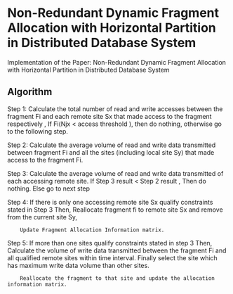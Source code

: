 # Non-Redundant Dynamic Fragment Allocation with Horizontal Partition in Distributed Database System

Implementation of the Paper: Non-Redundant Dynamic Fragment Allocation with Horizontal Partition in Distributed Database System

## Algorithm

Step 1: Calculate the total number of read and write accesses between the fragment Fi and each remote site Sx that made access to the fragment respectively , 
       If  Fi(Njx < access threshold ), then do nothing, otherwise go to the following step. 
       
Step 2: Calculate the average volume of read and write data transmitted between fragment Fi and all the sites (including local site Sy) that made access to the fragment Fi.

Step 3: Calculate the average volume of read and write data transmitted of each accessing remote site.
	      If Step 3 result < Step 2 result , Then do nothing. 
	      Else go to next step

Step 4: If there is only one accessing remote site Sx qualify constraints stated in Step 3
	      Then, Reallocate fragment fi to remote site Sx and remove from the current site Sy, 
	
        Update Fragment Allocation Information matrix. 

Step 5: If more than one sites qualify constraints stated in step 3 
        Then, Calculate the volume of write data transmitted between the fragment Fi and all 	qualified remote sites within time interval.
	      Finally select the site which has maximum write data volume than other sites.
	
        Reallocate the fragment to that site and update the allocation information matrix.


